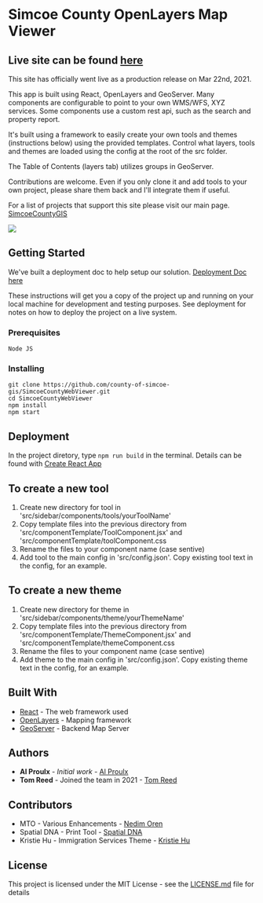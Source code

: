 # Simcoe County OpenLayers Map Viewer

## Live site can be found [here](https://opengis.simcoe.ca/public)

This site has officially went live as a production release on Mar 22nd, 2021.

This app is built using React, OpenLayers and GeoServer. Many components are configurable to point to your own WMS/WFS, XYZ services. Some components use a custom rest api, such as the search and property report.

It's built using a framework to easily create your own tools and themes (instructions below) using the provided templates. Control what layers, tools and themes are loaded using the config at the root of the src folder.

The Table of Contents (layers tab) utilizes groups in GeoServer.

Contributions are welcome. Even if you only clone it and add tools to your own project, please share them back and I'll integrate them if useful.

For a list of projects that support this site please visit our main page.
[SimcoeCountyGIS](https://github.com/county-of-simcoe-gis)

![](demo.gif)

## Getting Started

We've built a deployment doc to help setup our solution. [Deployment Doc here](https://github.com/county-of-simcoe-gis/SimcoeCountyDeploymentGuide)

These instructions will get you a copy of the project up and running on your local machine for development and testing purposes. See deployment for notes on how to deploy the project on a live system.

### Prerequisites

```
Node JS
```

### Installing

```
git clone https://github.com/county-of-simcoe-gis/SimcoeCountyWebViewer.git
cd SimcoeCountyWebViewer
npm install
npm start
```

## Deployment

In the project diretory, type `npm run build` in the terminal. Details can be found with [Create React App](https://github.com/facebook/create-react-app)

## To create a new tool

1. Create new directory for tool in 'src/sidebar/components/tools/yourToolName'
2. Copy template files into the previous directory from 'src/componentTemplate/ToolComponent.jsx' and 'src/componentTemplate/toolComponent.css
3. Rename the files to your component name (case sentive)
4. Add tool to the main config in 'src/config.json'. Copy existing tool text in the config, for an example.

## To create a new theme

1. Create new directory for theme in 'src/sidebar/components/theme/yourThemeName'
2. Copy template files into the previous directory from 'src/componentTemplate/ThemeComponent.jsx' and 'src/componentTemplate/themeComponent.css
3. Rename the files to your component name (case sentive)
4. Add theme to the main config in 'src/config.json'. Copy existing theme text in the config, for an example.

## Built With

- [React](https://reactjs.org/) - The web framework used
- [OpenLayers](https://openlayers.org/) - Mapping framework
- [GeoServer](http://geoserver.org/) - Backend Map Server

## Authors

- **Al Proulx** - _Initial work_ - [Al Proulx](https://github.com/iquitwow)
- **Tom Reed** - Joined the team in 2021 - [Tom Reed](https://github.com/reed-tom)

## Contributors

- MTO - Various Enhancements - [Nedim Oren](https://github.com/oren-ned)
- Spatial DNA - Print Tool - [Spatial DNA](https://github.com/SpatialDNA)
- Kristie Hu - Immigration Services Theme - [Kristie Hu](https://github.com/Kristiehu)

## License

This project is licensed under the MIT License - see the [LICENSE.md](LICENSE.md) file for details
